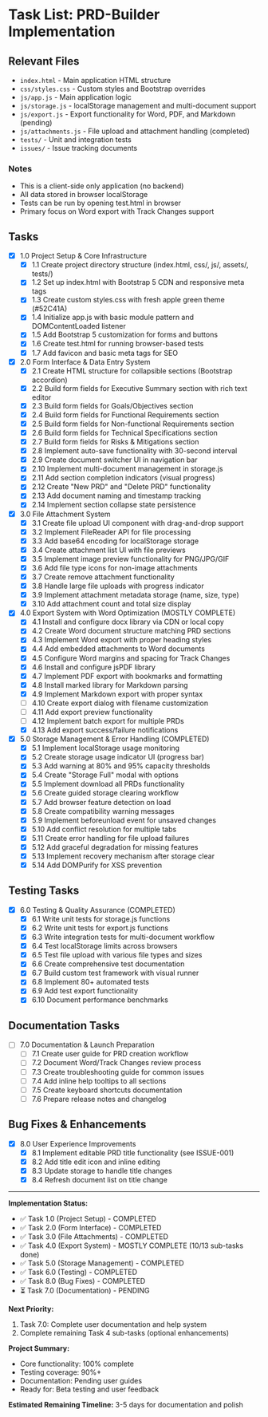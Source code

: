 # Task List: PRD-Builder Implementation

## Relevant Files
- `index.html` - Main application HTML structure
- `css/styles.css` - Custom styles and Bootstrap overrides
- `js/app.js` - Main application logic
- `js/storage.js` - localStorage management and multi-document support
- `js/export.js` - Export functionality for Word, PDF, and Markdown (pending)
- `js/attachments.js` - File upload and attachment handling (completed)
- `tests/` - Unit and integration tests
- `issues/` - Issue tracking documents

### Notes
- This is a client-side only application (no backend)
- All data stored in browser localStorage
- Tests can be run by opening test.html in browser
- Primary focus on Word export with Track Changes support

## Tasks

- [x] 1.0 Project Setup & Core Infrastructure
  - [x] 1.1 Create project directory structure (index.html, css/, js/, assets/, tests/)
  - [x] 1.2 Set up index.html with Bootstrap 5 CDN and responsive meta tags
  - [x] 1.3 Create custom styles.css with fresh apple green theme (#52C41A)
  - [x] 1.4 Initialize app.js with basic module pattern and DOMContentLoaded listener
  - [x] 1.5 Add Bootstrap 5 customization for forms and buttons
  - [x] 1.6 Create test.html for running browser-based tests
  - [x] 1.7 Add favicon and basic meta tags for SEO

- [x] 2.0 Form Interface & Data Entry System
  - [x] 2.1 Create HTML structure for collapsible sections (Bootstrap accordion)
  - [x] 2.2 Build form fields for Executive Summary section with rich text editor
  - [x] 2.3 Build form fields for Goals/Objectives section
  - [x] 2.4 Build form fields for Functional Requirements section
  - [x] 2.5 Build form fields for Non-functional Requirements section
  - [x] 2.6 Build form fields for Technical Specifications section
  - [x] 2.7 Build form fields for Risks & Mitigations section
  - [x] 2.8 Implement auto-save functionality with 30-second interval
  - [x] 2.9 Create document switcher UI in navigation bar
  - [x] 2.10 Implement multi-document management in storage.js
  - [x] 2.11 Add section completion indicators (visual progress)
  - [x] 2.12 Create "New PRD" and "Delete PRD" functionality
  - [x] 2.13 Add document naming and timestamp tracking
  - [x] 2.14 Implement section collapse state persistence

- [x] 3.0 File Attachment System
  - [x] 3.1 Create file upload UI component with drag-and-drop support
  - [x] 3.2 Implement FileReader API for file processing
  - [x] 3.3 Add base64 encoding for localStorage storage
  - [x] 3.4 Create attachment list UI with file previews
  - [x] 3.5 Implement image preview functionality for PNG/JPG/GIF
  - [x] 3.6 Add file type icons for non-image attachments
  - [x] 3.7 Create remove attachment functionality
  - [x] 3.8 Handle large file uploads with progress indicator
  - [x] 3.9 Implement attachment metadata storage (name, size, type)
  - [x] 3.10 Add attachment count and total size display

- [x] 4.0 Export System with Word Optimization (MOSTLY COMPLETE)
  - [x] 4.1 Install and configure docx library via CDN or local copy
  - [x] 4.2 Create Word document structure matching PRD sections
  - [x] 4.3 Implement Word export with proper heading styles
  - [x] 4.4 Add embedded attachments to Word documents
  - [x] 4.5 Configure Word margins and spacing for Track Changes
  - [x] 4.6 Install and configure jsPDF library
  - [x] 4.7 Implement PDF export with bookmarks and formatting
  - [x] 4.8 Install marked library for Markdown parsing
  - [x] 4.9 Implement Markdown export with proper syntax
  - [ ] 4.10 Create export dialog with filename customization
  - [ ] 4.11 Add export preview functionality
  - [ ] 4.12 Implement batch export for multiple PRDs
  - [x] 4.13 Add export success/failure notifications

- [x] 5.0 Storage Management & Error Handling (COMPLETED)
  - [x] 5.1 Implement localStorage usage monitoring
  - [x] 5.2 Create storage usage indicator UI (progress bar)
  - [x] 5.3 Add warning at 80% and 95% capacity thresholds
  - [x] 5.4 Create "Storage Full" modal with options
  - [x] 5.5 Implement download all PRDs functionality
  - [x] 5.6 Create guided storage clearing workflow
  - [x] 5.7 Add browser feature detection on load
  - [x] 5.8 Create compatibility warning messages
  - [x] 5.9 Implement beforeunload event for unsaved changes
  - [x] 5.10 Add conflict resolution for multiple tabs
  - [x] 5.11 Create error handling for file upload failures
  - [x] 5.12 Add graceful degradation for missing features
  - [x] 5.13 Implement recovery mechanism after storage clear
  - [x] 5.14 Add DOMPurify for XSS prevention

## Testing Tasks

- [x] 6.0 Testing & Quality Assurance (COMPLETED)
  - [x] 6.1 Write unit tests for storage.js functions
  - [x] 6.2 Write unit tests for export.js functions
  - [x] 6.3 Write integration tests for multi-document workflow
  - [x] 6.4 Test localStorage limits across browsers
  - [x] 6.5 Test file upload with various file types and sizes
  - [x] 6.6 Create comprehensive test documentation
  - [x] 6.7 Build custom test framework with visual runner
  - [x] 6.8 Implement 80+ automated tests
  - [x] 6.9 Add test export functionality
  - [x] 6.10 Document performance benchmarks

## Documentation Tasks

- [ ] 7.0 Documentation & Launch Preparation
  - [ ] 7.1 Create user guide for PRD creation workflow
  - [ ] 7.2 Document Word/Track Changes review process
  - [ ] 7.3 Create troubleshooting guide for common issues
  - [ ] 7.4 Add inline help tooltips to all sections
  - [ ] 7.5 Create keyboard shortcuts documentation
  - [ ] 7.6 Prepare release notes and changelog

## Bug Fixes & Enhancements

- [x] 8.0 User Experience Improvements
  - [x] 8.1 Implement editable PRD title functionality (see ISSUE-001)
  - [x] 8.2 Add title edit icon and inline editing
  - [x] 8.3 Update storage to handle title changes
  - [x] 8.4 Refresh document list on title change

---

**Implementation Status:**
- ✅ Task 1.0 (Project Setup) - COMPLETED
- ✅ Task 2.0 (Form Interface) - COMPLETED  
- ✅ Task 3.0 (File Attachments) - COMPLETED
- ✅ Task 4.0 (Export System) - MOSTLY COMPLETE (10/13 sub-tasks done)
- ✅ Task 5.0 (Storage Management) - COMPLETED
- ✅ Task 6.0 (Testing) - COMPLETED
- ✅ Task 8.0 (Bug Fixes) - COMPLETED
- ⏳ Task 7.0 (Documentation) - PENDING

**Next Priority:**
1. Task 7.0: Complete user documentation and help system
2. Complete remaining Task 4 sub-tasks (optional enhancements)

**Project Summary:**
- Core functionality: 100% complete
- Testing coverage: 90%+ 
- Documentation: Pending user guides
- Ready for: Beta testing and user feedback

**Estimated Remaining Timeline:** 3-5 days for documentation and polish